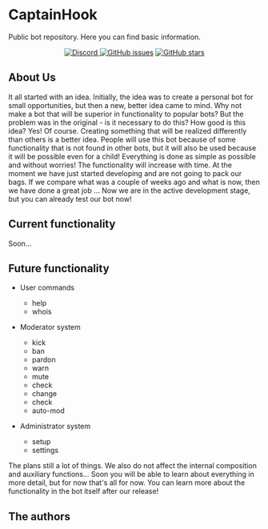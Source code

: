 # CaptainHook
Public bot repository. Here you can find basic information.


<p align="center">
<a href="https://discord.gg/ZHEDdBB"><img alt="Discord" src="https://img.shields.io/discord/585176665630703641.svg">
<a href="https://github.com/Dancbeunny98/CaptainHookPublic/issues"><img alt="GitHub issues" src="https://img.shields.io/github/issues/Dancbeunny98/CaptainHookPublic.svg"></a>
<a href="https://github.com/Dancbeunny98/CaptainHookPublic/stargazers"><img alt="GitHub stars" src="https://img.shields.io/github/stars/Dancbeunny98/CaptainHookPublic.svg"></a>
</p>

## About Us

  It all started with an idea. Initially, the idea was to create a personal bot for small opportunities, but then a new, better idea came to mind. Why not make a bot that will be superior in functionality to popular bots? But the problem was in the original - is it necessary to do this? How good is this idea? Yes! Of course. Creating something that will be realized differently than others is a better idea. People will use this bot because of some functionality that is not found in other bots, but it will also be used because it will be possible even for a child! Everything is done as simple as possible and without worries!
  The functionality will increase with time. At the moment we have just started developing and are not going to pack our bags. If we compare what was a couple of weeks ago and what is now, then we have done a great job ... Now we are in the active development stage, but you can already test our bot now!

## Current functionality

Soon...

## Future functionality

- User commands
  - help
  - whois
  
- Moderator system 
  - kick
  - ban
  - pardon
  - warn
  - mute
  - check
  - change
  - check
  - auto-mod
- Administrator system
  - setup
  - settings

The plans still a lot of things. We also do not affect the internal composition and auxiliary functions... Soon you will be able to learn about everything in more detail, but for now that's all for now. You can learn more about the functionality in the bot itself after our release!

## The authors
